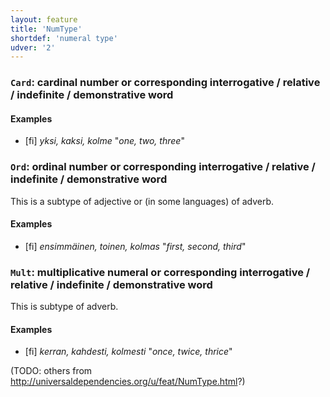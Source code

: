 ```yaml
---
layout: feature
title: 'NumType'
shortdef: 'numeral type'
udver: '2'
---
```


### <a name="Card">`Card`</a>: cardinal number or corresponding interrogative / relative / indefinite / demonstrative word

#### Examples

* [fi] _yksi, kaksi, kolme_ "_one, two, three_"

### <a name="Ord">`Ord`</a>: ordinal number or corresponding interrogative / relative / indefinite / demonstrative word

This is a subtype of adjective or (in some languages) of adverb.

#### Examples

* [fi] _ensimmäinen, toinen, kolmas_ "_first, second, third_"

### <a name="Mult">`Mult`</a>: multiplicative numeral or corresponding interrogative / relative / indefinite / demonstrative word

This is subtype of adverb.

#### Examples

* [fi] _kerran, kahdesti, kolmesti_ "_once, twice, thrice_"

(TODO: others from <http://universaldependencies.org/u/feat/NumType.html>?)
<!-- Interlanguage links updated Po 6. listopadu 2023, 21:41:56 CET -->
